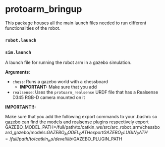 # protoarm_bringup

This package houses all the main launch files needed to run different functionalities of the robot.

### `robot.launch`

### `sim.launch`

A launch file for running the robot arm in a gazebo simulation.

**Arguments**:
- `chess`: Runs a gazebo world with a chessboard 
  - **IMPORTANT:** Make sure that you add 
- `realsense`: Uses the `protoarm_realsense` URDF file that has a Realsense D345 RGB-D camera mounted on it

**IMPORTANT!!:** 

Make sure that you add the following export commands to your .bashrc so gazebo can find the models and realsense plugins respectively 
export GAZEBO_MODEL_PATH=/full/path/to/catkin_ws/src/arc_robot_arm/chessboard_gazebo/models:$GAZEBO_MODEL_PATH
export GAZEBO_PLUGIN_PATH=/full/path/to/catkin_ws/devel/lib:$GAZEBO_PLUGIN_PATH
